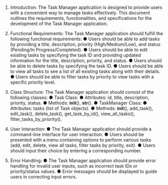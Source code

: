1. Introduction:
The Task Manager application is designed to provide users with a convenient way to
manage tasks effectively. This document outlines the requirements, functionalities, and
specifications for the development of the Task Manager application.
2. Functional Requirements:
The Task Manager application should fulfill the following functional requirements:
● Users should be able to add tasks by providing a title, description, priority
(High/Medium/Low), and status (Pending/In Progress/Completed).
● Users should be able to edit existing tasks by specifying the task ID and providing
updated information for the title, description, priority, and status.
● Users should be able to delete tasks by specifying the task ID.
● Users should be able to view all tasks to see a list of all existing tasks along with
their details.
● Users should be able to filter tasks by priority to view tasks with a specific priority
level.
3. Class Structure:
The Task Manager application should consist of the following classes:
● Task Class:
● Attributes: id, title, description, priority, status.
● Methods: __init__(), __str__().
● TaskManager Class:
● Attributes: tasks (list of Task objects).
● Methods: __init__(), add_task(), edit_task(), delete_task(),
get_task_by_id(), view_all_tasks(), filter_tasks_by_priority().

4. User Interaction:
● The Task Manager application should provide a command-line interface for user
interaction.
● Users should be presented with a menu containing options to perform various
tasks (add, edit, delete, view all tasks, filter tasks by priority, exit).
● Users should input their choice by entering a corresponding number.
5. Error Handling:
● The Task Manager application should provide error handling for invalid user
inputs, such as incorrect task IDs or priority/status values.
● Error messages should be displayed to guide users in correcting input errors.
